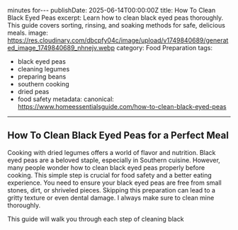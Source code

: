 
 minutes for---
publishDate: 2025-06-14T00:00:00Z
title: How To Clean Black Eyed Peas
excerpt: Learn how to clean black eyed peas thoroughly. This guide covers sorting, rinsing, and soaking methods for safe, delicious meals.
image: https://res.cloudinary.com/dbcpfy04c/image/upload/v1749840689/generated_image_1749840689_nhnejv.webp
category: Food Preparation
tags:
  - black eyed peas
  - cleaning legumes
  - preparing beans
  - southern cooking
  - dried peas
  - food safety
metadata:
  canonical: https://www.homeessentialsguide.com/how-to-clean-black-eyed-peas
---

## How To Clean Black Eyed Peas for a Perfect Meal

Cooking with dried legumes offers a world of flavor and nutrition. Black eyed peas are a beloved staple, especially in Southern cuisine. However, many people wonder how to clean black eyed peas properly before cooking. This simple step is crucial for food safety and a better eating experience. You need to ensure your black eyed peas are free from small stones, dirt, or shriveled pieces. Skipping this preparation can lead to a gritty texture or even dental damage. I always make sure to clean mine thoroughly.

This guide will walk you through each step of cleaning black